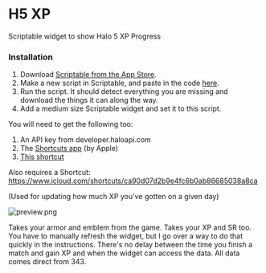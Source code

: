 # H5 XP
Scriptable widget to show Halo 5 XP Progress

### Installation

1. Download [Scriptable from the App Store](https://apps.apple.com/us/app/scriptable/id1405459188).
2. Make a new script in Scriptable, and paste in the code [here](https://raw.githubusercontent.com/sac396/H5-XP-iOS-Widget/main/H5-XP.js).
3. Run the script. It should detect everything you are missing and download the things it can along the way.
4. Add a medium size Scriptable widget and set it to this script.

You will need to get the following too:
1. An API key from developer.haloapi.com
2. The [Shortcuts app](https://apps.apple.com/us/app/shortcuts/id1462947752) (by Apple)
3. [This shortcut](https://www.icloud.com/shortcuts/ca90d07d2b9e4fc6b0ab86685038a8ca)

Also requires a Shortcut:
https://www.icloud.com/shortcuts/ca90d07d2b9e4fc6b0ab86685038a8ca

(Used for updating how much XP you've gotten on a given day)

![preview.png](https://github.com/sac396/H5-XP/blob/main/preview.png?raw=true)

Takes your armor and emblem from the game.
Takes your XP and SR too. You have to manually refresh the widget, but I go over a way to do that quickly in the instructions. There's no delay between the time you finish a match and gain XP and when the widget can access the data. All data comes direct from 343.
